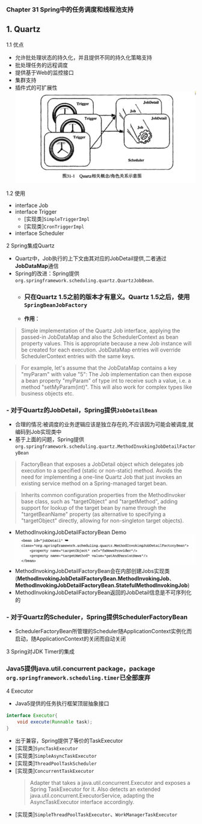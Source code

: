 ### Chapter 31 Spring中的任务调度和线程池支持
## 1. Quartz
1.1 优点
- 允许批处理状态的持久化，并且提供不同的持久化策略支持
- 批处理任务的远程调度
- 提供基于Web的监控接口
- 集群支持
- 插件式的可扩展性
![Quartz角色关系](./images/Quartz角色关系.PNG)

1.2 使用
- interface Job
- interface Trigger
    - [实现类]```SimpleTriggerImpl```
    - [实现类]```CronTriggerImpl```
- interface Scheduler

2 Spring集成Quartz
- Quartz中，Job执行的上下文由其对应的JobDetail提供,二者通过**JobDataMap**通信
- Spring的改进：Spring提供```org.springframework.scheduling.quartz.QuartzJobBean```.
    -  ### 只在Quartz 1.5之前的版本才有意义。Quartz 1.5之后，使用```SpringBeanJobFactory```
    - **作用**：
>Simple implementation of the Quartz Job interface, applying the passed-in JobDataMap and also the SchedulerContext as bean property values. This is appropriate because a new Job instance will be created for each execution. JobDataMap entries will override SchedulerContext entries with the same keys.

>For example, let's assume that the JobDataMap contains a key "myParam" with value "5": The Job implementation can then expose a bean property "myParam" of type int to receive such a value, i.e. a method "setMyParam(int)". This will also work for complex types like business objects etc.
### - 对于Quartz的JobDetail，Spring提供```JobDetailBean```
- 合理的情况:被调度的业务逻辑应该是独立存在的,不应该因为可能会被调度,就编码到Job实现类中
- 基于上面的问题，Spring提供```org.springframework.scheduling.quartz.MethodInvokingJobDetailFactoryBean```
>FactoryBean that exposes a JobDetail object which delegates job execution to a specified (static or non-static) method. Avoids the need for implementing a one-line Quartz Job that just invokes an existing service method on a Spring-managed target bean.

> Inherits common configuration properties from the MethodInvoker base class, such as "targetObject" and "targetMethod", adding support for lookup of the target bean by name through the "targetBeanName" property (as alternative to specifying a "targetObject" directly, allowing for non-singleton target objects).
- MethodInvokingJobDetailFactoryBean Demo
![MethodInvokingJobDetailFactoryBean](./images/MethodInvokingJobDetailFactoryBean.PNG)
- MethodInvokingJobDetailFactoryBean会在内部创建Jobs实现类(**MethodInvokingJobDetailFactoryBean.MethodInvokingJob**、**MethodInvokingJobDetailFactoryBean.StatefulMethodInvokingJob**)
- MethodInvokingJobDetailFactoryBean返回的JobDetail信息是不可序列化的
### - 对于Quartz的Scheduler，Spring提供**SchedulerFactoryBean**
- SchedulerFactoryBean所管理的Scheduler随ApplicationContext实例化而启动，随ApplicationContext的关闭而自动关闭

3 Spring对JDK Timer的集成
### Java5提供java.util.concurrent package，package ```org.springframework.scheduling.timer```已全部废弃

4 Executor
- Java5提供的任务执行框架顶层抽象接口
```java
interface Executor{
    void execute(Runnable task);
}
```
- 出于兼容，Spring提供了等价的TaskExecutor
- [实现类]```SyncTaskExecutor```
- [实现类]```SimpleAsyncTaskExecutor```
- [实现类]```ThreadPoolTaskScheduler```
- [实现类]```ConcurrentTaskExecutor```
    >Adapter that takes a java.util.concurrent.Executor and exposes a Spring TaskExecutor for it. Also detects an extended java.util.concurrent.ExecutorService, adapting the AsyncTaskExecutor interface accordingly.
- [实现类]```SimpleThreadPoolTaskExecutor```、```WorkManagerTaskExecutor```
